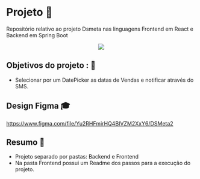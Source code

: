 # Projeto 💼

Repositório relativo ao projeto Dsmeta nas linguagens Frontend em React e Backend em Spring Boot


<div align="center">
<img src="https://user-images.githubusercontent.com/61124810/119904476-d8ace400-bf20-11eb-828b-8ed54b8e508f.gif"/>
</div>

## Objetivos do projeto : 📖

- Selecionar por um DatePicker as datas de Vendas e notificar através do SMS.

## Design Figma 🎓

https://www.figma.com/file/Yu2RHFmirHQ4BIVZM2XxY6/DSMeta2

## Resumo 📖 

- Projeto separado por pastas: Backend e Frontend
- Na pasta Frontend possui um Readme dos passos para a execução do projeto.
